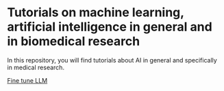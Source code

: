 # Tutorials on machine learning, artificial intelligence in general and in biomedical research
In this repository, you will find tutorials about AI in general and specifically in medical research. 

[Fine tune LLM](https://pub.towardsai.net/training-a-large-language-model-to-give-non-legal-advice-b9f6d7d11016)
